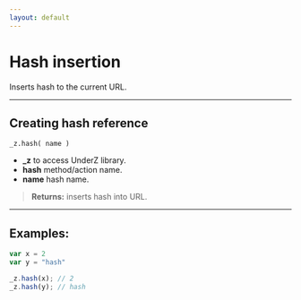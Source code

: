 ```yaml
---
layout: default
---
```

# Hash insertion
Inserts hash to the current URL.

***

## Creating hash reference
`_z.hash( name ) `

* **_z** to access UnderZ library.
* **hash** method/action name.
* **name** hash name. 

> **Returns:**  inserts hash into URL.

***

## Examples: 
```js
var x = 2
var y = "hash" 

_z.hash(x); // 2
_z.hash(y); // hash
``` 